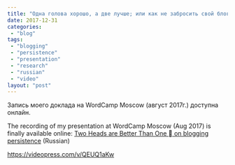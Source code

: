 ```yaml
---
title: "Одна голова хорошо, а две лучше; или как не забросить свой блог"
date: 2017-12-31
categories: 
 - "blog"
tags: 
 - "blogging"
 - "persistence"
 - "presentation"
 - "research"
 - "russian"
 - "video"
layout: "post"
---
```


Запись моего доклада на WordCamp Moscow (август 2017г.) доступна онлайн.

The recording of my presentation at WordCamp Moscow (Aug 2017) is finally available online: [Two Heads are Better Than One  on blogging persistence](https://wordpress.tv/2017/12/26/boris-gorelik-two-heads-are-better-than-one/) (Russian)

https://videopress.com/v/QEUQ1aKw
